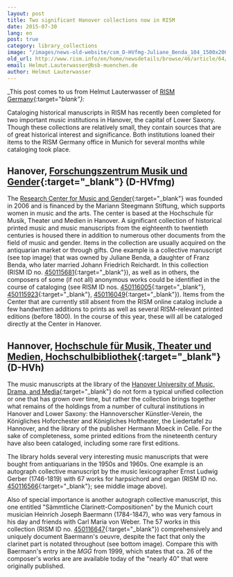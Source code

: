 ```yaml
---
layout: post
title: Two significant Hanover collections now in RISM
date: 2015-07-30
lang: en
post: true
category: library_collections
image: "/images/news-old-website/csm_D-HVfmg-Juliane_Benda_104_1500x2000_600KB_01_3d0a6343cb.jpg"
old_url: http://www.rism.info/en/home/newsdetails/browse/46/article/64/two-significant-hanover-collections-now-in-rism.html
email: Helmut.Lauterwasser@bsb-muenchen.de
author: Helmut Lauterwasser
---
```


_This post comes to us from Helmut Lauterwasser of [RISM Germany](http://de.rism.info/de/home.html){:target="_blank"}:_

Cataloging historical manuscripts in RISM has recently been completed for two important music institutions in Hanover, the capital of Lower Saxony. Though these collections are relatively small, they contain sources that are of great historical interest and significance. Both institutions loaned their items to the RISM Germany office in Munich for several months while cataloging took place.

## Hanover, [Forschungszentrum Musik und Gender](https://opac.rism.info/search?View=rism&siglum=D-HVfmg){:target="_blank"} (D-HVfmg)

The [Research Center for Music and Gender](http://www.fmg.hmtm-hannover.de/de/start/){:target="_blank"} was founded in 2006 and is financed by the Mariann Steegmann Stiftung, which supports women in music and the arts. The center is based at the Hochschule für Musik, Theater und Medien in Hanover. A significant collection of historical printed music and music manuscripts from the eighteenth to twentieth centuries is housed there in addition to numerous other documents from the field of music and gender. Items in the collection are usually acquired on the antiquarian market or through gifts. One example is a collective manuscript (see top image) that was owned by Juliane Benda, a daughter of Franz Benda, who later married Johann Friedrich Reichardt. In this collection (RISM ID no. [450115681](https://opac.rism.info/search?id=450115681){:target="_blank"}), as well as in others, the composers of some (if not all) anonymous works could be identified in the course of cataloging (see RISM ID nos. [450116005](https://opac.rism.info/search?id=450116005){:target="_blank"}, [450115923](https://opac.rism.info/search?id=450115923){:target="_blank"}, [450116049](https://opac.rism.info/search?id=450116049){:target="_blank"}). Items from the Center that are currently still absent from the RISM online catalog include a few handwritten additions to prints as well as several RISM-relevant printed editions (before 1800). In the course of this year, these will all be cataloged directly at the Center in Hanover.


## Hannover, [Hochschule für Musik, Theater und Medien, Hochschulbibliothek](https://opac.rism.info/search?View=rism&siglum=D-HVh){:target="_blank"} (D-HVh)

The music manuscripts at the library of the [Hanover University of Music, Drama, and Media](http://www.hmtm-hannover.de/en/studies/library/){:target="_blank"} do not form a typical unified collection or one that has grown over time, but rather the collection brings together what remains of the holdings from a number of cultural institutions in Hanover and Lower Saxony: the Hannoverscher Künstler-Verein, the Königliches Hoforchester and Königliches Hoftheater, the Liedertafel zu Hannover, and the library of the publisher Hermann Moeck in Celle. For the sake of completeness, some printed editions from the nineteenth century have also been cataloged, including some rare first editions.

The library holds several very interesting music manuscripts that were bought from antiquarians in the 1950s and 1960s. One example is an autograph collective manuscript by the music lexicographer Ernst Ludwig Gerber (1746-1819) with 67 works for harpsichord and organ (RISM ID no. [450116566](https://opac.rism.info/search?id=450116566){:target="_blank"}; see middle image above).

Also of special importance is another autograph collective manuscript, this one entitled "Sämmtliche Clarinett-Compositionen" by the Munich court musician Heinrich Joseph Baermann (1784-1847), who was very famous in his day and friends with Carl Maria von Weber. The 57 works in this collection (RISM ID no. [450116647](https://opac.rism.info/search?id=450116647){:target="_blank"}) comprehensively and uniquely document Baermann's oeuvre, despite the fact that only the clarinet part is notated throughout (see bottom image). Compare this with Baermann's entry in the _MGG_ from 1999, which states that ca. 26 of the composer's works are are available today of the "nearly 40" that were originally published.